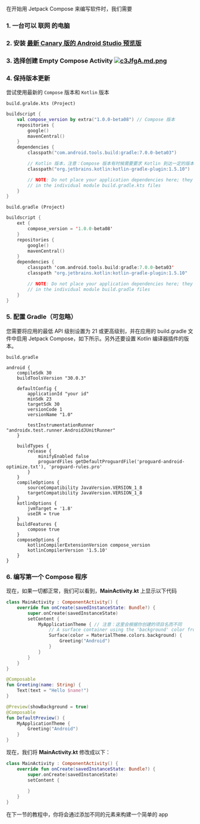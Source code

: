 在开始用 Jetpack Compose 来编写软件时，我们需要

### 1. 一台可以 **联网** 的电脑
### 2. **安装** [最新 Canary 版的 Android Studio 预览版](https://developer.android.com/studio/preview)
### 3. 选择创建 **Empty Compose Activity** [![c3JfgA.md.png](https://z3.ax1x.com/2021/04/07/c3JfgA.png)](https://z3.ax1x.com/2021/04/07/c3JfgA.png)

### 4. 保持版本更新

尝试使用最新的 `Compose` 版本和 `Kotlin` 版本

`build.gralde.kts (Project)`

```kotlin
buildscript {
    val compose_version by extra("1.0.0-beta08") // Compose 版本
    repositories {
        google()
        mavenCentral()
    }
    dependencies {
        classpath("com.android.tools.build:gradle:7.0.0-beta03")

        // Kotlin 版本，注意：Compose 版本有时候需要要求 Kotlin 到达一定的版本，请同步更新
        classpath("org.jetbrains.kotlin:kotlin-gradle-plugin:1.5.10")

        // NOTE: Do not place your application dependencies here; they belong
        // in the individual module build.gradle.kts files
    }
}
```

`build.gradle (Project)`

```kotlin
buildscript {
    ext {
        compose_version = '1.0.0-beta08'
    }
    repositories {
        google()
        mavenCentral()
    }
    dependencies {
        classpath 'com.android.tools.build:gradle:7.0.0-beta03'
        classpath "org.jetbrains.kotlin:kotlin-gradle-plugin:1.5.10"

        // NOTE: Do not place your application dependencies here; they belong
        // in the individual module build.gradle files
    }
}
```


### 5. 配置 Gradle（可忽略）

您需要将应用的最低 API 级别设置为 21 或更高级别，并在应用的 build.gradle 文件中启用 Jetpack Compose，如下所示。另外还要设置 Kotlin 编译器插件的版本。

`build.gradle`

```
android {
    compileSdk 30
    buildToolsVersion "30.0.3"

    defaultConfig {
        applicationId "your id"
        minSdk 23
        targetSdk 30
        versionCode 1
        versionName "1.0"

        testInstrumentationRunner "androidx.test.runner.AndroidJUnitRunner"
    }

    buildTypes {
        release {
            minifyEnabled false
            proguardFiles getDefaultProguardFile('proguard-android-optimize.txt'), 'proguard-rules.pro'
        }
    }
    compileOptions {
        sourceCompatibility JavaVersion.VERSION_1_8
        targetCompatibility JavaVersion.VERSION_1_8
    }
    kotlinOptions {
        jvmTarget = '1.8'
        useIR = true
    }
    buildFeatures {
        compose true
    }
    composeOptions {
        kotlinCompilerExtensionVersion compose_version
        kotlinCompilerVersion '1.5.10'
    }
}
```

### 6. 编写第一个 **Compose** 程序
现在，如果一切都正常，我们可以看到，**MainActivity.kt** 上显示以下代码

``` kotlin
class MainActivity : ComponentActivity() {
    override fun onCreate(savedInstanceState: Bundle?) {
        super.onCreate(savedInstanceState)
        setContent {
            MyApplicationTheme { // 注意：这里会根据你创建的项目名而不同
                // A surface container using the 'background' color from the theme
                Surface(color = MaterialTheme.colors.background) {
                    Greeting("Android")
                }
            }
        }
    }
}

@Composable
fun Greeting(name: String) {
    Text(text = "Hello $name!")
}

@Preview(showBackground = true)
@Composable
fun DefaultPreview() {
    MyApplicationTheme {
        Greeting("Android")
    }
}
```
现在，我们将 **MainActivity.kt** 修改成以下：
``` kotlin
class MainActivity : ComponentActivity() {
    override fun onCreate(savedInstanceState: Bundle?) {
        super.onCreate(savedInstanceState)
        setContent {
            
        }
    }
}
```

在下一节的教程中，你将会通过添加不同的元素来构建一个简单的 app
